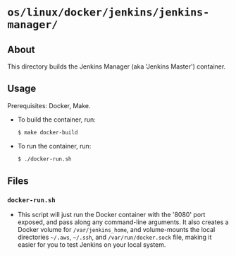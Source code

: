 # `os/linux/docker/jenkins/jenkins-manager/`

## About
This directory builds the Jenkins Manager (aka 'Jenkins Master') container.

## Usage
Prerequisites: Docker, Make.

 - To build the container, run:
   ```bash
   $ make docker-build
   ```
 - To run the container, run:
   ```bash
   $ ./docker-run.sh
   ```

## Files

### `docker-run.sh`
 - This script will just run the Docker container with the '8080' port exposed, and pass along any command-line arguments. It also creates a Docker volume for `/var/jenkins_home`, and volume-mounts the local directories `~/.aws`, `~/.ssh`, and `/var/run/docker.sock` file, making it easier for you to test Jenkins on your local system.
